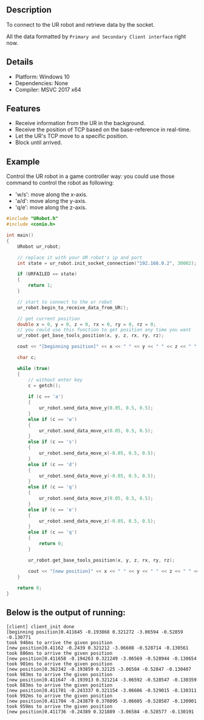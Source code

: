
## Description

To connect to the UR robot and retrieve data by the socket.

All the data formatted by `Primary and Secondary Client interface` right now.

## Details

- Platform: Windows 10
- Dependencies: None
- Compiler: MSVC 2017 x64

## Features
- Receive information from the UR in the background.
- Receive the position of TCP based on the base-reference in real-time.
- Let the UR's TCP move to a specific position.
- Block until arrived.

## Example

Control the UR robot in a game controller way: you could use those command to control the robot as following:

- 'w/s': move along the x-axis.
- 'a/d': move along the y-axis.
- 'q/e': move along the z-axis.

``` C++
#include "URobot.h"
#include <conio.h>

int main()
{
	URobot ur_robot;

    // replace it with your UR robot's ip and port
	int state = ur_robot.init_socket_connection("192.168.0.2", 30002);

	if (URFAILED == state)
	{
		return 1;
	}

    // start to connect to the ur robot
	ur_robot.begin_to_receive_data_from_UR();

    // get current position
	double x = 0, y = 0, z = 0, rx = 0, ry = 0, rz = 0;
    // you could use this function to get position any time you want
	ur_robot.get_base_tools_position(x, y, z, rx, ry, rz);

	cout << "[beginning position]" << x << " " << y << " " << z << " " << rx << " " << ry << " " << rz << endl;

	char c;

	while (true)
	{
		// without enter key
		c = getch();
		
		if (c == 'a')
		{
			ur_robot.send_data_move_y(0.05, 0.5, 0.5);
		}
		else if (c == 'w')
		{
			ur_robot.send_data_move_x(0.05, 0.5, 0.5);
		}
		else if (c == 's')
		{
			ur_robot.send_data_move_x(-0.05, 0.5, 0.5);
		}
		else if (c == 'd')
		{
			ur_robot.send_data_move_y(-0.05, 0.5, 0.5);
		}
		else if (c == 'q')
		{
			ur_robot.send_data_move_z(0.05, 0.5, 0.5);
		}
		else if (c == 'e')
		{
			ur_robot.send_data_move_z(-0.05, 0.5, 0.5);
		}
		else if (c == 'q')
		{
			return 0;
		}

		ur_robot.get_base_tools_position(x, y, z, rx, ry, rz);

		cout << "[new position]" << x << " " << y << " " << z << " " << rx << " " << ry << " " << rz << endl;
	}
	
	return 0;
}
```

## Below is the output of running:

```
[client] client_init done
[beginning position]0.411645 -0.193868 0.321272 -3.06594 -0.52859 -0.130771
took 946ms to arrive the given position
[new position]0.41162 -0.2439 0.321212 -3.06608 -0.528714 -0.130561
took 886ms to arrive the given position
[new position]0.411658 -0.194263 0.321249 -3.06569 -0.528944 -0.130654
took 901ms to arrive the given position
[new position]0.362342 -0.193859 0.32125 -3.06584 -0.52847 -0.130407
took 983ms to arrive the given position
[new position]0.411647 -0.193913 0.321214 -3.06592 -0.528547 -0.130359
took 883ms to arrive the given position
[new position]0.411701 -0.243337 0.321154 -3.06606 -0.529015 -0.130311
took 992ms to arrive the given position
[new position]0.411704 -0.243879 0.370895 -3.06605 -0.528587 -0.130901
took 959ms to arrive the given position
[new position]0.411736 -0.24389 0.321889 -3.06584 -0.528577 -0.130191
```
